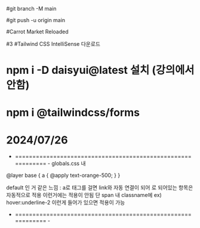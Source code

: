 #git branch -M main

#git push -u origin main

#Carrot Market Reloaded

#3 
#Tailwind CSS IntelliSense 다운로드

# npm i -D daisyui@latest 설치 (강의에서 안함)
# npm i @tailwindcss/forms

# 2024/07/26
- ============================================================ -
globals.css 내 

@layer base {
    a {
        @apply text-orange-500;
    }
}

default 인 거 같은 느낌 : a로 태그를 걸면 link와 자동 연결이 되어 <Link>로 되어있는 항목은 자동적으로 적용
<span> 이런거에는 적용이 안됨 단 span 내 classname에 ex) hover:underline-2 이런게 들어가 있으면 적용이 가능

- ============================================================ -



